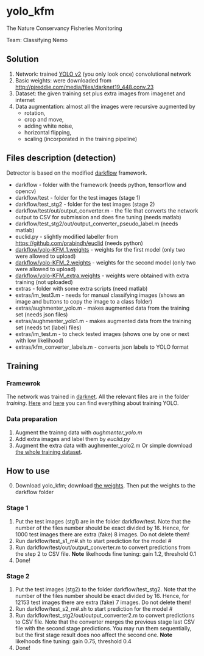 # yolo_kfm
The Nature Conservancy Fisheries Monitoring

Team: Classifying Nemo

## Solution
1. Network: trained [YOLO v2](https://pjreddie.com/darknet/yolo/) (you only look once) convolutional network 
2. Basic weights: were downloaded from http://pjreddie.com/media/files/darknet19_448.conv.23
3. Dataset: the given training set plus extra images from imagenet and internet
4. Data augmentation: almost all the images were recursive augmented by 
	- rotation,
	- crop and move,
	- adding white noise,
	- horizontal flipping,
	- scaling (incorporated in the training pipeline)

## Files description (detection)
Detrector is based on the modified [darkflow](https://github.com/thtrieu/darkflow) framework.
- darkflow - folder with the framework (needs python, tensorflow and opencv)
- darkflow/test - folder for the test images (stage 1)
- darkflow/test_stg2 - folder for the test images (stage 2)
- darkflow/test/out/output_converter.m - the file that converts the network output to CSV for submission and does fine tuning (needs matlab)
- darkflow/test_stg2/out/output_converter_pseudo_label.m (needs matlab)
- euclid.py - slightly modified labeller from https://github.com/prabindh/euclid (needs python)
- [darkflow/yolo-KFM_1.weights](https://drive.google.com/drive/folders/0BwYTO3UZXciuYWUtQ1FvUzc5MWM?usp=sharing) - weights for the first model (only two were allowed to upload)
- [darkflow/yolo-KFM_2.weights](https://drive.google.com/drive/folders/0BwYTO3UZXciuYWUtQ1FvUzc5MWM?usp=sharing) - weights for the second model (only two were allowed to upload)
- [darkflow/yolo-KFM_extra.weights](https://drive.google.com/drive/folders/0BwYTO3UZXciuYWUtQ1FvUzc5MWM?usp=sharing) - weights were obtained with extra training (not uploaded)
- extras - folder with some extra scripts (need matlab)
- extras/im_test3.m - needs for manual classifying images (shows an image and buttons to copy the image to a class folder)
- extras/aughmenter_yolo.m - makes augmented data from the training set (needs json files)
- extras/aughmenter_yolo1.m - makes augmented data from the training set (needs txt (label) files)
- extras/im_test.m - to check tested images (shows one by one or next with low likelihood)
- extras/kfm_converter_labels.m - converts json labels to YOLO format

## Training
### Framewrok
The network was trained in [darknet](https://github.com/prabindh/darknet). All the relevant files are in the folder _training_.
[Here](https://github.com/prabindh/darknet) and [here](https://github.com/AlexeyAB/darknet) you can find everything about training YOLO.
### Data preparation
1) Augment the trainng data with _aughmenter_yolo.m_
2) Add extra images and label them by _euclid.py_
3) Augment the extra data with aughmenter_yolo2.m 
Or simple download [the whole training dataset](https://drive.google.com/drive/folders/0BwYTO3UZXciuYWUtQ1FvUzc5MWM?usp=sharing).

## How to use
0) Download yolo_kfm; download [the weights](https://drive.google.com/drive/folders/0BwYTO3UZXciuYWUtQ1FvUzc5MWM?usp=sharing). Then put the weights to the darkflow folder

### Stage 1
1) Put the test images (stg1) are in the folder darkflow/test. 
Note that the number of the files number should be exact divided by 16. Hence, for 1000 test images there are extra (fake) 8 images. Do not delete them!
2) Run darkflow/test_s1_m#.sh to start prediction for the model #
3) Run darkflow/test/out/output_converter.m to convert predictions from the step 2 to CSV file. **Note** likelhoods fine tuning: gain 1.2, threshold 0.1
4) Done!

### Stage 2
1) Put the test images (stg2) to the folder darkflow/test_stg2. 
Note that the number of the files number should be exact divided by 16. Hence, for 12153 test images there are extra (fake) 7 images. Do not delete them!
2) Run darkflow/test_s2_m#.sh to start prediction for the model #
3) Run darkflow/test_stg2/out/output_converter2.m to convert predictions to CSV file. Note that the converter merges the previous stage last CSV file with the second stage predictions. You may run them sequentially, but the first stage result does noo affect the second one. **Note** likelhoods fine tuning: gain 0.75, threshold 0.4
4) Done!
